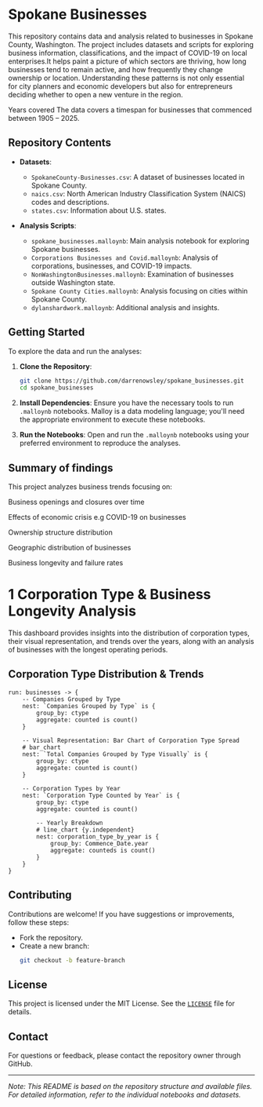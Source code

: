 # Spokane Businesses

This repository contains data and analysis related to businesses in Spokane County, Washington. The project includes datasets and scripts for exploring business information, classifications, and the impact of COVID-19 on local enterprises.It helps paint a picture of which sectors are thriving, how long businesses tend to remain active, and how frequently they change ownership or location. Understanding these patterns is not only essential for city planners and economic developers but also for entrepreneurs deciding whether to open a new venture in the region.

Years covered
The data covers a timespan for businesses that commenced between 1905 – 2025.

## Repository Contents

- **Datasets**:
  - `SpokaneCounty-Businesses.csv`: A dataset of businesses located in Spokane County.
  - `naics.csv`: North American Industry Classification System (NAICS) codes and descriptions.
  - `states.csv`: Information about U.S. states.
  
- **Analysis Scripts**:
  - `spokane_businesses.malloynb`: Main analysis notebook for exploring Spokane businesses.
  - `Corporations Businesses and Covid.malloynb`: Analysis of corporations, businesses, and COVID-19 impacts.
  - `NonWashingtonBusinesses.malloynb`: Examination of businesses outside Washington state.
  - `Spokane County Cities.malloynb`: Analysis focusing on cities within Spokane County.
  - `dylanshardwork.malloynb`: Additional analysis and insights.

## Getting Started

To explore the data and run the analyses:

1. **Clone the Repository**:
   ```bash
   git clone https://github.com/darrenowsley/spokane_businesses.git
   cd spokane_businesses
   ```

2. **Install Dependencies**:
   Ensure you have the necessary tools to run `.malloynb` notebooks. Malloy is a data modeling language; you'll need the appropriate environment to execute these notebooks.

3. **Run the Notebooks**:
   Open and run the `.malloynb` notebooks using your preferred environment to reproduce the analyses.

## Summary of findings

This project analyzes business trends focusing on:

Business openings and closures over time

Effects of economic crisis e.g COVID-19 on businesses

Ownership structure distribution

Geographic distribution of businesses

Business longevity and failure rates

# 1 Corporation Type & Business Longevity Analysis

This dashboard provides insights into the distribution of corporation types, their visual representation, and trends over the years, along with an analysis of businesses with the longest operating periods.

## Corporation Type Distribution & Trends

```malloy
run: businesses -> {
    -- Companies Grouped by Type
    nest: `Companies Grouped by Type` is {
        group_by: ctype
        aggregate: counted is count()
    }

    -- Visual Representation: Bar Chart of Corporation Type Spread
    # bar_chart
    nest: `Total Companies Grouped by Type Visually` is {
        group_by: ctype
        aggregate: counted is count()
    }

    -- Corporation Types by Year
    nest: `Corporation Type Counted by Year` is {
        group_by: ctype
        aggregate: counted is count()
        
        -- Yearly Breakdown
        # line_chart {y.independent}
        nest: corporation_type_by_year is {
            group_by: Commence_Date.year
            aggregate: counteds is count()
        }
    }
}
```

## Contributing

Contributions are welcome! If you have suggestions or improvements, follow these steps:

- Fork the repository.  
- Create a new branch:  
  ```sh
  git checkout -b feature-branch


## License

This project is licensed under the MIT License. See the [`LICENSE`](LICENSE) file for details.

## Contact

For questions or feedback, please contact the repository owner through GitHub.

---

*Note: This README is based on the repository structure and available files. For detailed information, refer to the individual notebooks and datasets.*



